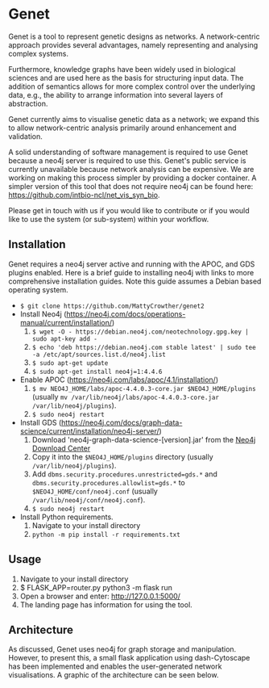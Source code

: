 # Genet

Genet is a tool to represent genetic designs as networks. A network-centric approach provides several advantages, namely representing and analysing complex systems.

Furthermore, knowledge graphs have been widely used in biological sciences and are used here as the basis for structuring input data. The addition of semantics allows for more complex control over the underlying data, e.g., the ability to arrange information into several layers of abstraction.

Genet currently aims to visualise genetic data as a network; we expand this to allow network-centric analysis primarily around enhancement and validation.

A solid understanding of software management is required to use Genet because a neo4j server is required to use this. Genet's public service is currently unavailable because network analysis can be expensive. We are working on making this process simpler by providing a docker container. A simpler version of this tool that does not require neo4j can be found here: https://github.com/intbio-ncl/net_vis_syn_bio.

Please get in touch with us if you would like to contribute or if you would like to use the system (or sub-system) within your workflow.

## Installation

Genet requires a neo4j server active and running with the APOC, and GDS plugins enabled. Here is a brief guide to installing neo4j with links to more comprehensive installation guides. Note this guide assumes a Debian based operating system.

* `$ git clone https://github.com/MattyCrowther/genet2`
*  Install Neo4j (https://neo4j.com/docs/operations-manual/current/installation/)
	1. `$ wget -O - https://debian.neo4j.com/neotechnology.gpg.key | sudo apt-key add -`
	2. `$ echo 'deb https://debian.neo4j.com stable latest' | sudo tee -a /etc/apt/sources.list.d/neo4j.list`
	3. `$ sudo apt-get update`
	4. `$ sudo apt-get install neo4j=1:4.4.6`
* Enable APOC (https://neo4j.com/labs/apoc/4.1/installation/)
	1. `$ mv NEO4J_HOME/labs/apoc-4.4.0.3-core.jar $NEO4J_HOME/plugins` (usually `mv /var/lib/neo4j/labs/apoc-4.4.0.3-core.jar /var/lib/neo4j/plugins`).
	2. `$ sudo neo4j restart`
* Install GDS (https://neo4j.com/docs/graph-data-science/current/installation/neo4j-server/)
	1. Download 'neo4j-graph-data-science-[version].jar' from the [Neo4j Download Center](https://neo4j.com/download-center/#algorithms)
	2. Copy it into the `$NEO4J_HOME/plugins` directory (usually `/var/lib/neo4j/plugins`).
	3. Add `dbms.security.procedures.unrestricted=gds.*` and `dbms.security.procedures.allowlist=gds.*` to `$NEO4J_HOME/conf/neo4j.conf` (usually `/var/lib/neo4j/conf/neo4j.conf`).
	4. `$ sudo neo4j restart`
* Install Python requirements.
	1. Navigate to your install directory
	2. `python -m pip install -r requirements.txt`

## Usage

1.  Navigate to your install directory
2.  $ FLASK_APP=router.py python3 -m flask run
3.  Open a browser and enter: http://127.0.0.1:5000/
4.  The landing page has information for using the tool.

## Architecture

As discussed, Genet uses neo4j for graph storage and manipulation. However, to present this, a small flask application using dash-Cytoscape has been implemented and enables the user-generated network visualisations. A graphic of the architecture can be seen below.
